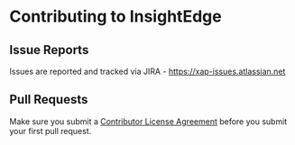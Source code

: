 # Contributing to InsightEdge

## Issue Reports

Issues are reported and tracked via JIRA - https://xap-issues.atlassian.net

## Pull Requests

Make sure you submit a [Contributor License Agreement](https://xap.github.io/XAP_CLA.pdf) before you submit your first pull request.
